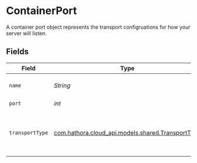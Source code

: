 # ContainerPort

A container port object represents the transport configruations for how your server will listen.


## Fields

| Field                                                                                     | Type                                                                                      | Required                                                                                  | Description                                                                               | Example                                                                                   |
| ----------------------------------------------------------------------------------------- | ----------------------------------------------------------------------------------------- | ----------------------------------------------------------------------------------------- | ----------------------------------------------------------------------------------------- | ----------------------------------------------------------------------------------------- |
| `name`                                                                                    | *String*                                                                                  | :heavy_check_mark:                                                                        | Readable name for the port.                                                               | default                                                                                   |
| `port`                                                                                    | *int*                                                                                     | :heavy_check_mark:                                                                        | N/A                                                                                       | 8000                                                                                      |
| `transportType`                                                                           | [com.hathora.cloud_api.models.shared.TransportType](../../models/shared/TransportType.md) | :heavy_check_mark:                                                                        | Transport type specifies the underlying communication protocol to the exposed port.       |                                                                                           |